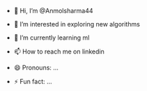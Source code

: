 - 👋 Hi, I’m @Anmolsharma44
- 👀 I’m interested in exploring new algorithms 
- 🌱 I’m currently learning ml 
  
- 📫 How to reach me on linkedin
- 😄 Pronouns: ...
- ⚡ Fun fact: ...

<!---
Anmolsharma44/Anmolsharma44 is a ✨ special ✨ repository because its `README.md` (this file) appears on your GitHub profile.
You can click the Preview link to take a look at your changes.
--->
